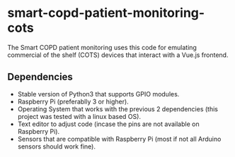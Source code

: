 # smart-copd-patient-monitoring-cots
The Smart COPD patient monitoring uses this code for emulating commercial of the shelf (COTS) devices that interact with a Vue.js frontend.

## Dependencies
* Stable version of Python3 that supports GPIO modules.
* Raspberry Pi (preferablly 3 or higher).
* Operating System that works with the previous 2 dependencies (this project was tested with a linux based OS).
* Text editor to adjust code (incase the pins are not available on Raspberry Pi).
* Sensors that are compatible with Raspberry Pi (most if not all Arduino sensors should work fine).